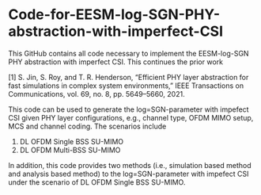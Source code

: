 # Code-for-EESM-log-SGN-PHY-abstraction-with-imperfect-CSI
This GitHub contains all code necessary to implement the EESM-log-SGN PHY abstraction with imperfect CSI. This continues the prior work 

[1] S. Jin, S. Roy, and T. R. Henderson, “Efficient PHY layer abstraction for fast simulations in complex system environments,” IEEE Transactions on Communications, vol. 69, no. 8, pp. 5649–5660, 2021.

This code can be used to generate the log=SGN-parameter with impefect CSI given PHY layer configurations, e.g., channel type, OFDM MIMO setup, MCS and channel coding. The scenarios include
1) DL OFDM Single BSS SU-MIMO 
2) DL OFDM Multi-BSS SU-MIMO

In addition, this code provides two methods (i.e., simulation based method and analysis based method) to the log=SGN-parameter with impefect CSI under the scenario of DL OFDM Single BSS SU-MIMO.
